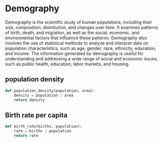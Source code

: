 # Demography

Demography is the scientific study of human populations, including their size, composition, distribution, and changes over time. It examines patterns of birth, death, and migration, as well as the social, economic, and environmental factors that influence these patterns. Demography also involves the use of statistical methods to analyze and interpret data on population characteristics, such as age, gender, race, ethnicity, education, and income. The information generated by demography is useful for understanding and addressing a wide range of social and economic issues, such as public health, education, labor markets, and housing.

## population density

```py
def population_density(population, area):
    density = population / area
    return density
```
## Birth rate per capita

```py
def birth_rate(births, population):
    rate = births / population
    return rate
```


